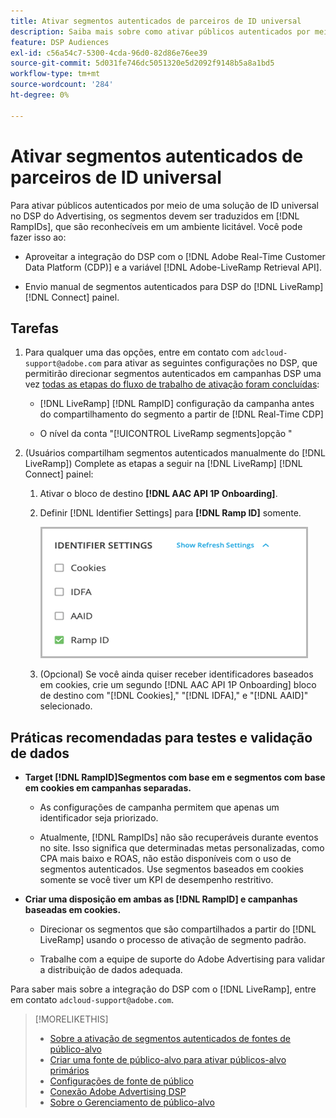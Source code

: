 ```yaml
---
title: Ativar segmentos autenticados de parceiros de ID universal
description: Saiba mais sobre como ativar públicos autenticados por meio de uma solução de ID universal.
feature: DSP Audiences
exl-id: c56a54c7-5300-4cda-96d0-82d86e76ee39
source-git-commit: 5d031fe746dc5051320e5d2092f9148b5a8a1bd5
workflow-type: tm+mt
source-wordcount: '284'
ht-degree: 0%

---
```


# Ativar segmentos autenticados de parceiros de ID universal

Para ativar públicos autenticados por meio de uma solução de ID universal no DSP do Advertising, os segmentos devem ser traduzidos em [!DNL RampIDs], que são reconhecíveis em um ambiente licitável. Você pode fazer isso ao:

* Aproveitar a integração do DSP com o [!DNL Adobe Real-Time Customer Data Platform (CDP)] e a variável [!DNL Adobe-LiveRamp Retrieval API].

* Envio manual de segmentos autenticados para DSP do [!DNL LiveRamp] [!DNL Connect] painel.

## Tarefas

1. Para qualquer uma das opções, entre em contato com `adcloud-support@adobe.com` para ativar as seguintes configurações no DSP, que permitirão direcionar segmentos autenticados em campanhas DSP uma vez [todas as etapas do fluxo de trabalho de ativação foram concluídas](source-adobe-rtcdp.md):

   * [!DNL LiveRamp] [!DNL RampID] configuração da campanha antes do compartilhamento do segmento a partir de [!DNL Real-Time CDP]

   * O nível da conta &quot;[!UICONTROL LiveRamp segments]opção &quot;

1. (Usuários compartilham segmentos autenticados manualmente do [!DNL LiveRamp]) Complete as etapas a seguir na [!DNL LiveRamp] [!DNL Connect] painel:

   1. Ativar o bloco de destino **[!DNL AAC API 1P Onboarding]**.

   1. Definir [!DNL Identifier Settings] para **[!DNL Ramp ID]** somente.

      ![Configurações do identificador](/help/dsp/assets/liveramp-tile-settings.png)

   1. (Opcional) Se você ainda quiser receber identificadores baseados em cookies, crie um segundo [!DNL AAC API 1P Onboarding] bloco de destino com &quot;[!DNL Cookies],&quot; &quot;[!DNL IDFA],&quot; e &quot;[!DNL AAID]&quot; selecionado.

## Práticas recomendadas para testes e validação de dados

* **Target [!DNL RampID]Segmentos com base em e segmentos com base em cookies em campanhas separadas.**

   * As configurações de campanha permitem que apenas um identificador seja priorizado.

   * Atualmente, [!DNL RampIDs] não são recuperáveis durante eventos no site. Isso significa que determinadas metas personalizadas, como CPA mais baixo e ROAS, não estão disponíveis com o uso de segmentos autenticados. Use segmentos baseados em cookies somente se você tiver um KPI de desempenho restritivo.

* **Criar uma disposição em ambas as [!DNL RampID] e campanhas baseadas em cookies.**

   * Direcionar os segmentos que são compartilhados a partir do [!DNL LiveRamp] usando o processo de ativação de segmento padrão.

   * Trabalhe com a equipe de suporte do Adobe Advertising para validar a distribuição de dados adequada.

Para saber mais sobre a integração do DSP com o [!DNL LiveRamp], entre em contato `adcloud-support@adobe.com`.

>[!MORELIKETHIS]
>
>* [Sobre a ativação de segmentos autenticados de fontes de público-alvo](source-about.md)
>* [Criar uma fonte de público-alvo para ativar públicos-alvo primários](source-create.md)
>* [Configurações de fonte de público](source-settings.md)
>* [Conexão Adobe Advertising DSP](https://experienceleague.adobe.com/docs/experience-platform/destinations/catalog/advertising/adobe-advertising-cloud-connection.html)
>* [Sobre o Gerenciamento de público-alvo](/help/dsp/audiences/audience-about.md)
